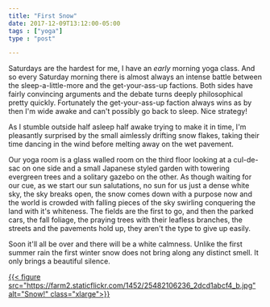```yaml
---
title: "First Snow"
date: 2017-12-09T13:12:00-05:00
tags : ["yoga"]
type : "post"

---
```


Saturdays are the hardest for me, I have an *early* morning yoga class. And so every Saturday morning there is almost always an intense battle between the sleep-a-little-more and the get-your-ass-up factions. Both sides have fairly convincing arguments and the debate turns deeply philosophical pretty quickly. Fortunately the get-your-ass-up faction always wins as by then I'm wide awake and can't possibly go back to sleep. Nice strategy!

As I stumble outside half asleep half awake trying to make it in time, I'm pleasantly surprised by the small aimlessly drifting snow flakes, taking their time dancing in the wind before melting away on the wet pavement.

Our yoga room is a glass walled room on the third floor looking at a cul-de-sac on one side and a small Japanese styled garden with towering evergreen trees and a solitary gazebo on the other. As though waiting for our cue, as we start our sun salutations, no sun for us just a dense white sky, the sky breaks open, the snow comes down with a purpose now and the world is crowded with falling pieces of the sky swirling conquering the land with it's whiteness. The fields are the first to go, and then the parked cars,  the fall foliage, the praying trees with their leafless branches, the streets and the pavements hold up, they aren't the type to give up easily.

Soon it'll all be over and there will be a white calmness. Unlike the first summer rain the first winter snow does not bring along any distinct smell. It only brings a beautiful silence.

[
{{< figure src="https://farm2.staticflickr.com/1452/25482106236_2dcd1abcf4_b.jpg"
alt="Snow!"
class="xlarge">}}
](https://www.youtube.com/watch?v=kS-W3lfcVvY&t=1795s)
